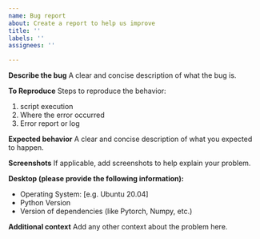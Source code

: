 ```yaml
---
name: Bug report
about: Create a report to help us improve
title: ''
labels: ''
assignees: ''

---
```


**Describe the bug**
A clear and concise description of what the bug is.

**To Reproduce**
Steps to reproduce the behavior:
1. script execution
2. Where the error occurred
3. Error report or log

**Expected behavior**
A clear and concise description of what you expected to happen.

**Screenshots**
If applicable, add screenshots to help explain your problem.

**Desktop (please provide the following information):**
 - Operating System: [e.g. Ubuntu 20.04]
 - Python Version
 - Version of dependencies (like Pytorch, Numpy, etc.)

**Additional context**
Add any other context about the problem here.
